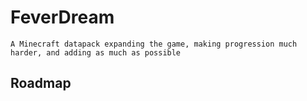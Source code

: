 # FeverDream
`A Minecraft datapack expanding the game, making progression much harder, and adding as much as possible`

## Roadmap
